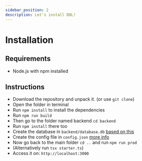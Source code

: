 ```yaml
---
sidebar_position: 2
description: Let's install DBL!
---
```


# Installation

## Requirements
- Node.js with npm installed

## Instructions
- Download the repository and unpack it. (or use `git clone`)
- Open the folder in terminal
- Run `npm install` to install the dependencies
- Run `npm run build`
- Then go to the folder named backend `cd backend`
- Run `npm install` there too
- Create the database in `backend/database.db` [based on this](./database.md)
- Create the config file in `config.json` [more info](./config)
- Now go back to the main folder `cd ..` and run `npm run prod`
- (Alternatively run `tsx starter.ts`)
- Access it on: `http://localhost:3000`